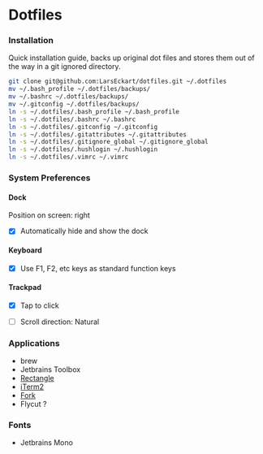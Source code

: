 # Dotfiles

### Installation

Quick installation guide, backs up original dot files and stores them out of the way in a git ignored directory.

```bash
git clone git@github.com:LarsEckart/dotfiles.git ~/.dotfiles
mv ~/.bash_profile ~/.dotfiles/backups/
mv ~/.bashrc ~/.dotfiles/backups/
mv ~/.gitconfig ~/.dotfiles/backups/
ln -s ~/.dotfiles/.bash_profile ~/.bash_profile
ln -s ~/.dotfiles/.bashrc ~/.bashrc
ln -s ~/.dotfiles/.gitconfig ~/.gitconfig
ln -s ~/.dotfiles/.gitattributes ~/.gitattributes
ln -s ~/.dotfiles/.gitignore_global ~/.gitignore_global 
ln -s ~/.dotfiles/.hushlogin ~/.hushlogin 
ln -s ~/.dotfiles/.vimrc ~/.vimrc
```

### System Preferences

#### Dock

Position on screen: right
- [x] Automatically hide and show the dock

#### Keyboard

- [x] Use F1, F2, etc keys as standard function keys

#### Trackpad

- [x] Tap to click
- [ ] Scroll direction: Natural


### Applications
* brew
* Jetbrains Toolbox
* [Rectangle](https://github.com/rxhanson/Rectangle)
* [iTerm2](https://iterm2.com/)
* [Fork](https://git-fork.com/)
* Flycut ?


### Fonts

* Jetbrains Mono